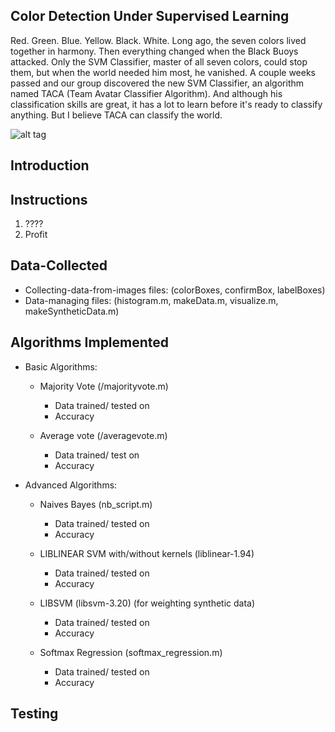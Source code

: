 ## Color Detection Under Supervised Learning

Red. Green. Blue. Yellow. Black. White. Long ago, the seven colors lived together in harmony. Then everything changed when the Black Buoys attacked. Only the SVM Classifier, master of all seven colors, could stop them, but when the world needed him most, he vanished. A couple weeks passed and our group discovered the new SVM Classifier, an algorithm named TACA (Team Avatar Classifier Algorithm). And although his classification skills are great, it has a lot to learn before it's ready to classify anything. But I believe TACA can classify the world.

![alt tag](https://github.com/andersct/Team_Avatar/blob/master/fire_nation.jpg)

## Introduction

## Instructions

1. ????
2. Profit

## Data-Collected

* Collecting-data-from-images files: (colorBoxes, confirmBox, labelBoxes)
* Data-managing files: (histogram.m, makeData.m, visualize.m, makeSyntheticData.m)

## Algorithms Implemented
* Basic Algorithms:
	* Majority Vote (/majorityvote.m)
		* Data trained/ tested on
		* Accuracy

	* Average vote  (/averagevote.m)
		* Data trained/ test on
		* Accuracy

* Advanced Algorithms:
	* Naives Bayes (nb_script.m)
		* Data trained/ tested on
		* Accuracy

	* LIBLINEAR SVM with/without kernels (liblinear-1.94)
		* Data trained/ tested on
		* Accuracy

	* LIBSVM (libsvm-3.20) (for weighting synthetic data)
		* Data trained/ tested on
		* Accuracy

	* Softmax Regression (softmax_regression.m)
		* Data trained/ tested on
		* Accuracy

## Testing
